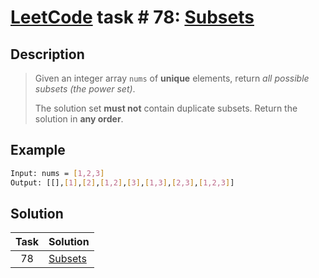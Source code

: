# [LeetCode][leetcode] task # 78: [Subsets][task]

Description
-----------

> Given an integer array `nums` of **unique** elements,
> return _all possible subsets (the power set)_.
> 
> The solution set **must not** contain duplicate subsets.
> Return the solution in **any order**.

Example
-------

```sh
Input: nums = [1,2,3]
Output: [[],[1],[2],[1,2],[3],[1,3],[2,3],[1,2,3]]
```

Solution
--------

| Task | Solution            |
|:----:|:--------------------|
|  78  | [Subsets][solution] |


[leetcode]: <http://leetcode.com/>
[task]: <https://leetcode.com/problems/subsets/>
[solution]: <https://github.com/wellaxis/witalis-jkit/blob/main/module/tasks/src/main/java/com/witalis/jkit/tasks/core/task/leetcode/h1/p78/option/Practice.java>
